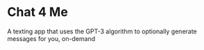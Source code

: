Chat 4 Me
==========
A texting app that uses the GPT-3 algorithm to optionally generate messages for you, on-demand